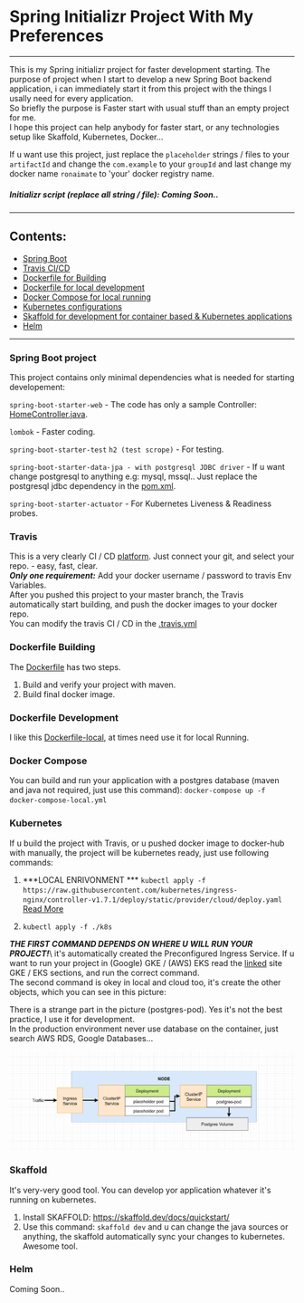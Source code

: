 # Spring Initializr Project With My Preferences

***
This is my Spring initializr project for faster development starting.
The purpose of project when I start to develop a new Spring Boot backend application, i can immediately start it from
this project with the things I usally need for every application. \
So briefly the purpose is Faster start with usual stuff than an empty project for me. \
I hope this project can help anybody for faster start, or any technologies setup like Skaffold, Kubernetes, Docker...

If u want use this project, just replace the `placeholder` strings / files to your `artifactId` and change
the `com.example` to your `groupId` and last change my docker name `ronaimate` to 'your' docker registry name.

##### Initializr script (replace all string / file): Coming Soon..

***

## Contents:

- [Spring Boot](#spring-boot-project)
- [Travis CI/CD](#travis)
- [Dockerfile for Building](#dockerfile-building)
- [Dockerfile for local development](#dockerfile-development)
- [Docker Compose for local running](#docker-compose)
- [Kubernetes configurations](#kubernetes)
- [Skaffold for development for container based & Kubernetes applications](#skaffold)
- [Helm](#helm)

***

### Spring Boot project

This project contains only minimal dependencies what is needed for starting developement:

`spring-boot-starter-web` - The code has only a sample
Controller: [HomeController.java](https://github.com/ronaimate/placeholder/blob/master/src/main/java/com/example/placeholder/rest/HomeController.java).

`lombok` - Faster coding.

`spring-boot-starter-test`
`h2 (test scrope)` - For testing.

`spring-boot-starter-data-jpa - with postgresql JDBC driver` - If u want change postgresql to anything e.g: mysql,
mssql.. Just replace the postgresql jdbc dependency in the [pom.xml](pom.xml).

`spring-boot-starter-actuator` - For Kubernetes Liveness & Readiness probes.

### Travis

This is a very clearly CI / CD [platform](https://www.travis-ci.com/).
Just connect your git, and select your repo. - easy, fast, clear.\
***Only one requirement:*** Add your docker username / password to travis Env Variables.\
After you pushed this project to your master branch, the Travis automatically start building, and push the docker images
to your docker repo.\
You can modify the travis CI / CD in the [.travis.yml](.travis.yml)

### Dockerfile Building

The [Dockerfile](Dockerfile) has two steps.

1. Build and verify your project with maven.
2. Build final docker image.

### Dockerfile Development

I like this [Dockerfile-local](Dockerfile-local), at times need use it for local Running.

### Docker Compose

You can build and run your application with a postgres database (maven and java not required, just use this command):
`docker-compose up -f docker-compose-local.yml`

### Kubernetes

If u build the project with Travis, or u pushed docker image to docker-hub with manually, the project will be kubernetes
ready, just use following commands:

1. ***LOCAL ENRIVONMENT
   *** `kubectl apply -f https://raw.githubusercontent.com/kubernetes/ingress-nginx/controller-v1.7.1/deploy/static/provider/cloud/deploy.yaml`
   [Read More](https://kubernetes.github.io/ingress-nginx/deploy/#quick-start)

2. `kubectl apply -f ./k8s`

***THE FIRST COMMAND DEPENDS ON WHERE U WILL RUN YOUR PROJECT!***\ it's automatically created the Preconfigured Ingress
Service. If u want to run your project in (Google) GKE / (AWS) EKS read
the [linked](https://kubernetes.github.io/ingress-nginx/deploy/#quick-start) site GKE / EKS sections, and run the
correct command. \
The second command is okey in local and cloud too, it's create the other objects, which you can see in this picture:

There is a strange part in the picture (postgres-pod). Yes it's not the best practice, I use it for development. \
In the production environment never use database on the container, just search AWS RDS, Google Databases...

![node.png](https://raw.githubusercontent.com/ronaimate/placeholder/master/readme/node.png)

### Skaffold

It's very-very good tool. You can develop yor application whatever it's running on kubernetes.

1. Install SKAFFOLD: https://skaffold.dev/docs/quickstart/
2. Use this command: `skaffold dev`
   and u can change the java sources or anything, the skaffold automatically sync your changes to kubernetes. Awesome
   tool.

### Helm

Coming Soon..
